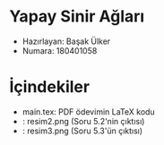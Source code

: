 # Yapay Sinir Ağları

- Hazırlayan: Başak Ülker
- Numara: 180401058

# İçindekiler

- main.tex: PDF ödevimin LaTeX kodu
- : resim2.png (Soru 5.2'nin çıktısı)
- : resim3.png (Soru 5.3'ün çıktısı)
